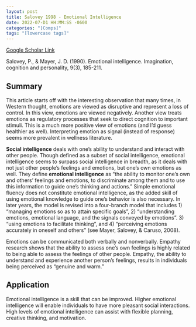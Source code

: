 ```yaml
---
layout: post
title: Salovey 1998 - Emotional Intelligence
date: 2022-07-D1 HH:MM:SS -0600
categories: "[Comps]"
tags: "[lowercase tags]"
---
```


[Google Scholar Link](https://scholar.google.com/scholar?hl=en&as_sdt=0%2C45&q=emotional+intelligence&btnG=)

Salovey, P., & Mayer, J. D. (1990). Emotional intelligence. Imagination, cognition and personality, 9(3), 185-211.

## Summary
This article starts off with the interesting observation that many times, in Western thought, emotions are viewed as disruptive and represent a loss of control.  In this view, emotions are viewed negatively.  Another view treats emotions as regulatory processes that seek to direct cognition to important stimuli.  This is a much more positive view of emotions (and I’d guess healthier as well).  Interpreting emotion as signal (instead of response) seems more prevalent in wellness literature.

**Social intelligence** deals with one’s ability to understand and interact with other people.  Though defined as a subset of social intelligence, emotional intelligence seems to surpass social intelligence in breadth, as it deals with not just other people’s feelings and emotions, but one’s own emotions as well.  They define **emotional intelligence** as “the ability to monitor one’s own and others’ feelings and emotions, to discriminate among them and to use this information to guide one’s thinking and actions.”  Simple emotional fluency does not constitute emotional intelligence, as the added skill of using emotional knowledge to guide one’s behavior is also necessary.  In later years, the model is revised into a four-branch model that includes 1) “managing emotions so as to attain specific goals”, 2) “understanding emotions, emotional language, and the signals conveyed by emotions”. 3) “using emotions to facilitate thinking”, and 4) “perceiving emotions accurately in oneself and others” (see Mayer, Salovey, & Caruso, 2008).

Emotions can be communicated both verbally and nonverbally.  Empathy research shows that the ability to assess one’s own feelings is highly related to being able to assess the feelings of other people.  Empathy, the ability to understand and experience another person’s feelings, results in individuals being perceived as “genuine and warm.”

## Application
Emotional intelligence is a skill that can be improved.  Higher emotional intelligence will enable individuals to have more pleasant social interactions.  High levels of emotional intelligence can assist with flexible planning, creative thinking, and motivation.
